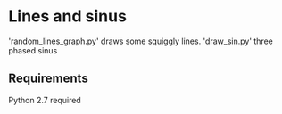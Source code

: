 # Lines and sinus 
'random_lines_graph.py' draws some squiggly lines. 
'draw_sin.py' three phased sinus 

## Requirements
Python 2.7 required 


